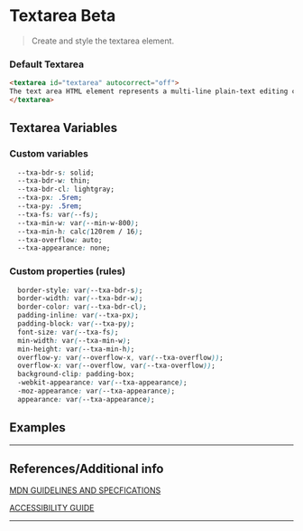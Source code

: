 # Textarea <span role="note" style="--note: var(--beta)">Beta</span>

> Create and style the textarea element.

### Default Textarea

```html preview
<textarea id="textarea" autocorrect="off">
The text area HTML element represents a multi-line plain-text editing control, useful when you want to allow users to enter a sizeable amount of free-form text, for example a comment on a review or feedback form.
</textarea>
```

## Textarea Variables

### Custom variables

```css
  --txa-bdr-s: solid;
  --txa-bdr-w: thin;
  --txa-bdr-cl: lightgray;
  --txa-px: .5rem;
  --txa-py: .5rem;
  --txa-fs: var(--fs);
  --txa-min-w: var(--min-w-800);
  --txa-min-h: calc(120rem / 16);
  --txa-overflow: auto;
  --txa-appearance: none;

```

### Custom properties (rules)

```css
  border-style: var(--txa-bdr-s);
  border-width: var(--txa-bdr-w);
  border-color: var(--txa-bdr-cl);
  padding-inline: var(--txa-px);
  padding-block: var(--txa-py);
  font-size: var(--txa-fs);
  min-width: var(--txa-min-w);
  min-height: var(--txa-min-h);
  overflow-y: var(--overflow-x, var(--txa-overflow));
  overflow-x: var(--overflow, var(--txa-overflow));
  background-clip: padding-box;
  -webkit-appearance: var(--txa-appearance);
  -moz-appearance: var(--txa-appearance);
  appearance: var(--txa-appearance);
```

## Examples

----
## References/Additional info


[MDN GUIDELINES AND SPECFICATIONS](https://developer.mozilla.org/en-US/docs/Web/HTML/Element/textarea ':target="_blank"')

[ACCESSIBILITY GUIDE]()

----

